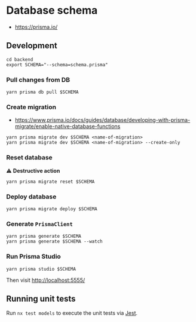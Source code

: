 # Database schema

- <https://prisma.io/>

## Development

```shell
cd backend
export SCHEMA="--schema=schema.prisma"
```

### Pull changes from DB

```shell
yarn prisma db pull $SCHEMA
```

### Create migration

- <https://www.prisma.io/docs/guides/database/developing-with-prisma-migrate/enable-native-database-functions>

```shell
yarn prisma migrate dev $SCHEMA <name-of-migration>
yarn prisma migrate dev $SCHEMA <name-of-migration> --create-only
```

### Reset database

:warning: **Destructive action**

```shell
yarn prisma migrate reset $SCHEMA
```

### Deploy database

```shell
yarn prisma migrate deploy $SCHEMA
```

### Generate `PrismaClient`

```shell
yarn prisma generate $SCHEMA
yarn prisma generate $SCHEMA --watch
```

### Run Prisma Studio

```shell
yarn prisma studio $SCHEMA
```

Then visit <http://localhost:5555/>

## Running unit tests

Run `nx test models` to execute the unit tests via [Jest](https://jestjs.io).

